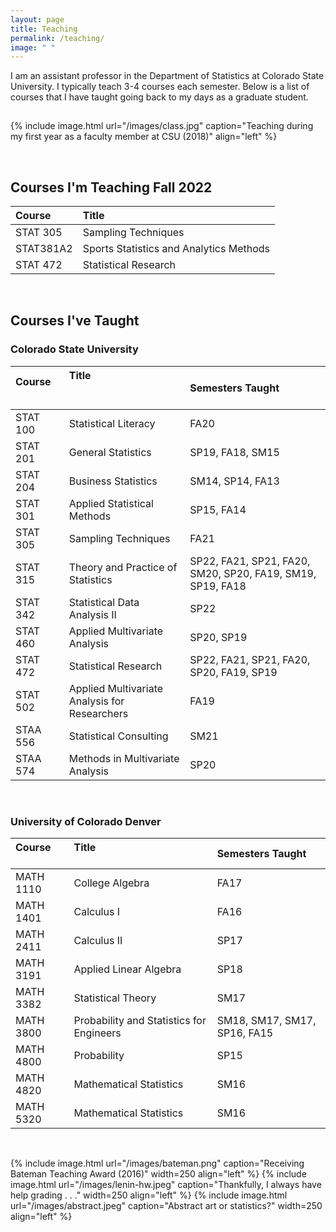 ```yaml
---
layout: page
title: Teaching
permalink: /teaching/
image: " "
---
```


I am an assistant professor in the Department of Statistics at Colorado State University. I typically teach 3-4 courses each semester. Below is a list of courses that I have taught going back to my days as a graduate student. 

<hr style="clear:both;visibility: hidden;" />  


{% include image.html url="/images/class.jpg" caption="Teaching during my first year as a faculty member at CSU (2018)" align="left" %}

<br>

## Courses I'm Teaching Fall 2022
| Course | Title |
|:--------------------	|:------------------------------------------ |
| STAT 305 	| Sampling Techniques  |
| STAT381A2 | Sports Statistics and Analytics Methods |
| STAT 472 | Statistical Research |

<br>

## Courses I've Taught

### Colorado State University
  
| Course &nbsp; &nbsp; &nbsp; &nbsp; &nbsp; | Title &nbsp; &nbsp; &nbsp; &nbsp; &nbsp; &nbsp; &nbsp; &nbsp; &nbsp; &nbsp; &nbsp; &nbsp; &nbsp; &nbsp; &nbsp; &nbsp; &nbsp; &nbsp; &nbsp; &nbsp; &nbsp; &nbsp; &nbsp; &nbsp; &nbsp; &nbsp; &nbsp;&nbsp; &nbsp; &nbsp; &nbsp; &nbsp; &nbsp; &nbsp; &nbsp; &nbsp; &nbsp; &nbsp; &nbsp; | Semesters Taught |
|:--------------------	|:------------------------------------------ |:--------------------------------------- |
| STAT 100 	| Statistical Literacy              	| FA20             |
| STAT 201 	| General Statistics                	| SP19, FA18, SM15 |
| STAT 204 	| Business Statistics               	| SM14, SP14, FA13 |
| STAT 301 	| Applied Statistical Methods       	| SP15, FA14       |
| STAT 305 	| Sampling Techniques               	| FA21             |
| STAT 315 	| Theory and Practice of Statistics | SP22, FA21, SP21, FA20, SM20, SP20, FA19, SM19, SP19, FA18 |
| STAT 342  | Statistical Data Analysis II          | SP22 |
| STAT 460  | Applied Multivariate Analysis     	| SP20, SP19                        |
| STAT 472  | Statistical Research                  | SP22, FA21, SP21, FA20, SP20, FA19, SP19 |
| STAT 502  | Applied Multivariate Analysis for Researchers | FA19 |
| STAA 556  | Statistical Consulting | SM21 |
| STAA 574  | Methods in Multivariate Analysis | SP20 | 

<br>

### University of Colorado Denver 

| Course &nbsp; &nbsp; &nbsp; &nbsp; &nbsp; | Title &nbsp; &nbsp; &nbsp; &nbsp; &nbsp; &nbsp; &nbsp; &nbsp; &nbsp; &nbsp; &nbsp; &nbsp; &nbsp; &nbsp; &nbsp; &nbsp; &nbsp; &nbsp; &nbsp; &nbsp; &nbsp; &nbsp; &nbsp; &nbsp; &nbsp; &nbsp; &nbsp;&nbsp; &nbsp; &nbsp; &nbsp; &nbsp; &nbsp; &nbsp; &nbsp; | Semesters Taught |
|:--------------------	|:------------------------------------------ |:--------------------------------------- |
| MATH 1110 | College Algebra | FA17 |
| MATH 1401 | Calculus I | FA16 |
| MATH 2411 | Calculus II | SP17 |
| MATH 3191 | Applied Linear Algebra | SP18 |
| MATH 3382 | Statistical Theory | SM17 |
| MATH 3800 | Probability and Statistics for Engineers | SM18, SM17, SM17, SP16, FA15 |
| MATH 4800 | Probability | SP15 |
| MATH 4820 | Mathematical Statistics | SM16 |
| MATH 5320 | Mathematical Statistics | SM16 |

<br>


{% include image.html url="/images/bateman.png" caption="Receiving Bateman Teaching Award (2016)" width=250 align="left" %}
{% include image.html url="/images/lenin-hw.jpeg" caption="Thankfully, I always have help grading . . ." width=250 align="left" %}
{% include image.html url="/images/abstract.jpeg" caption="Abstract art or statistics?" width=250 align="left" %}


